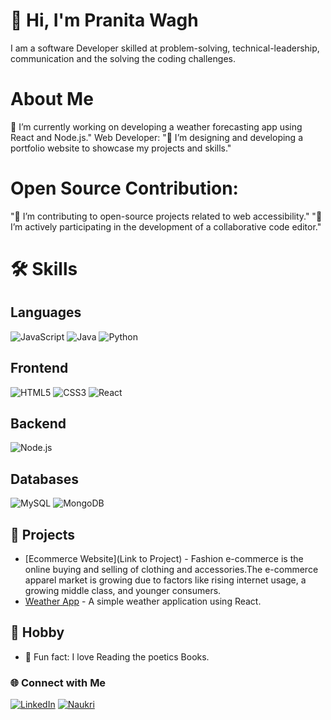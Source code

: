 # 👋 Hi, I'm Pranita Wagh
I am a software Developer skilled at problem-solving, technical-leadership, communication and the solving the coding challenges.

# About Me
🔭 I’m currently working on developing a weather forecasting app using React and Node.js."
Web Developer:
"🔭 I’m designing and developing a portfolio website to showcase my projects and skills."

# Open Source Contribution:
"🤝 I’m contributing to open-source projects related to web accessibility."
"🤝 I’m actively participating in the development of a collaborative code editor."

# 🛠️ Skills
## Languages
![JavaScript](https://img.icons8.com/color/48/000000/javascript.png)
![Java](https://img.icons8.com/color/48/000000/java-coffee-cup-logo.png)
![Python](https://img.icons8.com/color/48/000000/python.png)

## Frontend
![HTML5](https://img.icons8.com/color/48/000000/html-5--v1.png)
![CSS3](https://img.icons8.com/color/48/000000/css3.png)
![React](https://img.icons8.com/color/48/000000/react-native.png)

## Backend
![Node.js](https://img.icons8.com/color/48/000000/nodejs.png)

## Databases
![MySQL](https://img.icons8.com/color/48/000000/mysql-logo.png)
![MongoDB](https://img.icons8.com/color/48/000000/mongodb.png)

## 🚀 Projects
- [Ecommerce Website](Link to Project) - Fashion e-commerce is the online buying and selling of clothing and accessories.The e-commerce apparel market is growing due to factors like rising internet usage, a growing middle class, and younger consumers.
- [Weather App](https://github.com/YourUsername/weather-app) - A simple weather application using React.

## 🎨 Hobby 
- 🌟 Fun fact: I love Reading the poetics Books.
  
### 🌐 Connect with Me
[![LinkedIn](https://img.shields.io/badge/LinkedIn-%230077B5.svg?style=for-the-badge&logo=linkedin&logoColor=white)](https://www.linkedin.com/in/pranita-wagh-273a5b225/)
[![Naukri](https://img.shields.io/badge/Naukri-%2300A3E4.svg?style=for-the-badge&logo=naukri&logoColor=white)](https://www.naukri.com/mnjuser/profil)



